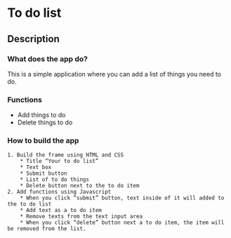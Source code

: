# To do list  
  
## Description
### What does the app do?
This is a simple application where you can add a list of things you need to do.
### Functions
* Add things to do
* Delete things to do
### How to build the app
    1. Build the frame using HTML and CSS
        * Title “Your to do list”
        * Text box
        * Submit button
        * List of to do things
        * Delete button next to the to do item
    2. Add functions using Javascript
        * When you click “submit” button, text inside of it will added to the to do list
        * Add text as a to do item
        * Remove texts from the text input area
        * When you click “delete” button next a to do item, the item will be removed from the list.
